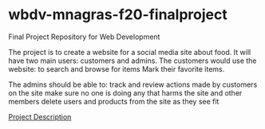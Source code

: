 # wbdv-mnagras-f20-finalproject
Final Project Repository for Web Development


The project is to create a website for a social media site about food. It will have two main users: customers and admins. 
The customers would use the website:
  to search and browse for items
  Mark their favorite items.

The admins should be able to:
  track and review actions made by customers on the site
  make sure no one is doing any that harms the site and other members
  delete users and products from the site as they see fit

[Project Description](https://docs.google.com/document/d/1bdAHXpIKEa5Nw7ILiLMZ8Uao3p05kYBs-tOVfk6__Bw/edit?usp=sharing)


